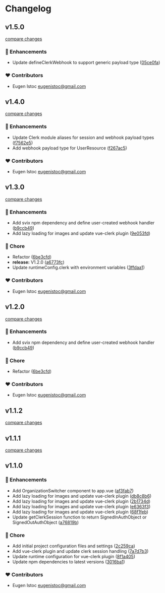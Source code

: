# Changelog


## v1.5.0

[compare changes](https://github.com/genu/nuxt-clerk-utils/compare/v1.4.0...v1.5.0)

### 🚀 Enhancements

- Update defineClerkWebhook to support generic payload type ([05ce0fa](https://github.com/genu/nuxt-clerk-utils/commit/05ce0fa))

### ❤️ Contributors

- Eugen Istoc <eugenistoc@gmail.com>

## v1.4.0

[compare changes](https://github.com/genu/nuxt-clerk-utils/compare/v1.3.0...v1.4.0)

### 🚀 Enhancements

- Update Clerk module aliases for session and webhook payload types ([f7562e5](https://github.com/genu/nuxt-clerk-utils/commit/f7562e5))
- Add webhook payload type for UserResource ([f267ac5](https://github.com/genu/nuxt-clerk-utils/commit/f267ac5))

### ❤️ Contributors

- Eugen Istoc <eugenistoc@gmail.com>

## v1.3.0

[compare changes](https://github.com/genu/nuxt-clerk-utils/compare/v1.2.0...v1.3.0)

### 🚀 Enhancements

- Add svix npm dependency and define user-created webhook handler ([b9ccb49](https://github.com/genu/nuxt-clerk-utils/commit/b9ccb49))
- Add lazy loading for images and update vue-clerk plugin ([9e053fd](https://github.com/genu/nuxt-clerk-utils/commit/9e053fd))

### 🏡 Chore

- Refactor ([6be3cfd](https://github.com/genu/nuxt-clerk-utils/commit/6be3cfd))
- **release:** V1.2.0 ([a6773fc](https://github.com/genu/nuxt-clerk-utils/commit/a6773fc))
- Update runtimeConfig.clerk with environment variables ([3ffdaa1](https://github.com/genu/nuxt-clerk-utils/commit/3ffdaa1))

### ❤️ Contributors

- Eugen Istoc <eugenistoc@gmail.com>

## v1.2.0

[compare changes](https://github.com/genu/nuxt-clerk-utils/compare/v1.1.2...v1.2.0)

### 🚀 Enhancements

- Add svix npm dependency and define user-created webhook handler ([b9ccb49](https://github.com/genu/nuxt-clerk-utils/commit/b9ccb49))

### 🏡 Chore

- Refactor ([6be3cfd](https://github.com/genu/nuxt-clerk-utils/commit/6be3cfd))

### ❤️ Contributors

- Eugen Istoc <eugenistoc@gmail.com>

## v1.1.2

[compare changes](https://github.com/genu/nuxt-clerk-utils/compare/v1.1.1...v1.1.2)

## v1.1.1

[compare changes](https://github.com/genu/nuxt-clerk-utils/compare/v1.1.0...v1.1.1)

## v1.1.0


### 🚀 Enhancements

- Add OrganizationSwitcher component to app.vue ([af3fab7](https://github.com/your-org/my-module/commit/af3fab7))
- Add lazy loading for images and update vue-clerk plugin ([db8c8b6](https://github.com/your-org/my-module/commit/db8c8b6))
- Add lazy loading for images and update vue-clerk plugin ([2b1734d](https://github.com/your-org/my-module/commit/2b1734d))
- Add lazy loading for images and update vue-clerk plugin ([e6363f3](https://github.com/your-org/my-module/commit/e6363f3))
- Add lazy loading for images and update vue-clerk plugin ([68f1feb](https://github.com/your-org/my-module/commit/68f1feb))
- Update getClerkSession function to return SignedInAuthObject or SignedOutAuthObject ([a76819b](https://github.com/your-org/my-module/commit/a76819b))

### 🏡 Chore

- Add initial project configuration files and settings ([2c259ca](https://github.com/your-org/my-module/commit/2c259ca))
- Add vue-clerk plugin and update clerk session handling ([7a7d7b3](https://github.com/your-org/my-module/commit/7a7d7b3))
- Update runtime configuration for vue-clerk plugin ([8f1a405](https://github.com/your-org/my-module/commit/8f1a405))
- Update npm dependencies to latest versions ([3016ba1](https://github.com/your-org/my-module/commit/3016ba1))

### ❤️ Contributors

- Eugen Istoc <eugenistoc@gmail.com>

